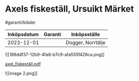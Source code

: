 # Axels fiskeställ, Ursuikt Märket
#garanti/kläder

| Inköpsdatum | Garanti | Inköpsställe      |
|-------------|---------|-------------------|
| 2023-12-01  |         | Dogger, Norrtälje |

![[188ddf37-12b9-4fa8-b7c9-afa555f428ca.png]]

[axel_fiskeställ.pdf](Axels%20fiskest%C3%A4ll,%20Ursuikt%20M%C3%A4rket/axel_fiskesta%CC%88ll.pdf)<!-- {"preview":"true","embed":"true","width":444} -->

![[image 2.png]]